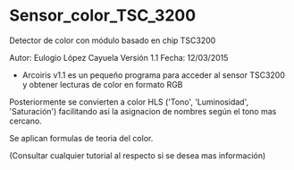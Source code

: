# Sensor_color_TSC_3200

Detector de color con módulo basado en chip TSC3200

Autor: Eulogio López Cayuela
Versión 1.1    Fecha: 12/03/2015

- Arcoiris v1.1 es un pequeño programa para acceder al sensor TSC3200 y obtener lecturas de color en formato RGB
 
 Posteriormente se convierten a color HLS ('Tono', 'Luminosidad',  'Saturación') facilitando asi la asignacion de nombres según el  tono mas cercano.
 
 Se aplican formulas de teoria del color.
 
 (Consultar cualquier tutorial al respecto si se desea mas información)
